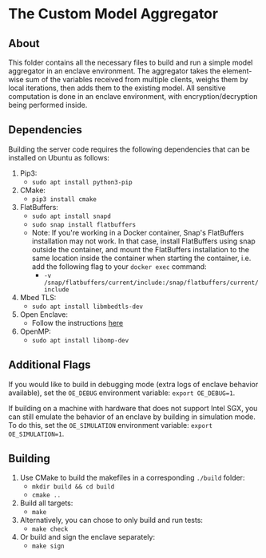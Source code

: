 # The Custom Model Aggregator

## About
This folder contains all the necessary files to build and run a simple model aggregator in an enclave environment. The aggregator takes the element-wise sum of the variables received from multiple clients, weighs them by local iterations, then adds them to the existing model. All sensitive computation is done in an enclave environment, with encryption/decryption being performed inside.

## Dependencies
Building the server code requires the following dependencies that can be installed on Ubuntu as follows:
1. Pip3:
    * `sudo apt install python3-pip`
2. CMake:
    * `pip3 install cmake`
3. FlatBuffers:
    * `sudo apt install snapd`
    * `sudo snap install flatbuffers`
    * Note: If you're working in a Docker container, Snap's FlatBuffers installation may not work. In that case, install FlatBuffers using snap outside the container, and mount the FlatBuffers installation to the same location inside the container when starting the container, i.e. add the following flag to your `docker exec` command:
        * `-v /snap/flatbuffers/current/include:/snap/flatbuffers/current/include`
4. Mbed TLS:
    * `sudo apt install libmbedtls-dev`
5. Open Enclave:
    * Follow the instructions [here](https://github.com/openenclave/openenclave/blob/master/docs/GettingStartedDocs/install_oe_sdk-Ubuntu_18.04.md)
6. OpenMP:
    * `sudo apt install libomp-dev`

## Additional Flags
If you would like to build in debugging mode (extra logs of enclave behavior available), set the `OE_DEBUG` environment variable: `export OE_DEBUG=1`.

If building on a machine with hardware that does not support Intel SGX, you can still emulate the behavior of an enclave by building in simulation mode. To do this, set the `OE_SIMULATION` environment variable: `export OE_SIMULATION=1`.

## Building
1. Use CMake to build the makefiles in a corresponding `./build` folder:
    * `mkdir build && cd build`
    * `cmake ..`
2. Build all targets:
    * `make`
3. Alternatively, you can chose to only build and run tests:
    * `make check`
4. Or build and sign the enclave separately:
    * `make sign`
